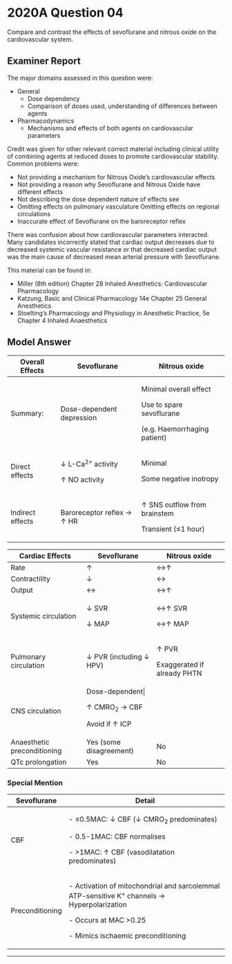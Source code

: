 # 2020A Question 04 
Compare and contrast the effects of sevoflurane and nitrous oxide on the cardiovascular system.


## Examiner Report
The major domains assessed in this question were:
* General
	* Dose dependency
	* Comparison of doses used, understanding of differences between agents
* Pharmacodynamics
	* Mechanisms and effects of both agents on cardiovascular parameters


Credit was given for other relevant correct material including clinical utility of combining agents at reduced doses to promote cardiovascular stability. Common problems were:
* Not providing a mechanism for Nitrous Oxide’s cardiovascular effects
* Not providing a reason why Sevoflurane and Nitrous Oxide have different effects
* Not describing the dose dependent nature of effects see
* Omitting effects on pulmonary vasculature Omitting effects on regional circulations
* Inaccurate effect of Sevoflurane on the baroreceptor reflex


There was confusion about how cardiovascular parameters interacted. Many candidates incorrectly stated that cardiac output decreases due to decreased systemic vascular resistance or that decreased cardiac output was the main cause of decreased mean arterial pressure with Sevoflurane.

This material can be found in:
* Miller (8th edition) Chapter 28 Inhaled Anesthetics: Cardiovascular Pharmacology
* Katzung, Basic and Clinical Pharmacology 14e Chapter 25 General Anesthetics
* Stoelting’s Pharmacology and Physiology in Anesthetic Practice, 5e Chapter 4 Inhaled Anaesthetics

## Model Answer

|Overall Effects|Sevoflurane|Nitrous oxide|
| -- | -- | -- |
|Summary:|Dose-dependent depression|<p>Minimal overall effect</p><p>Use to spare sevoflurane</p><p>(e.g. Haemorrhaging patient)</p>|
|Direct effects|<p>↓ L-Ca<sup>2+</sup> activity</p><p>↑ NO activity</p>|<p>Minimal</p><p>Some negative inotropy</p>|
|Indirect effects|Baroreceptor reflex → ↑ HR|<p>↑ SNS outflow from brainstem</p><p>Transient (≤1 hour)</p>|


|Cardiac Effects|Sevoflurane|Nitrous oxide|
| -- | -- | -- |
|Rate|↑ |↔↑ |
|Contractility|↓ |↔|
|Output|↔|↔↑ |
|Systemic circulation|<p>↓ SVR</p><p>↓ MAP</p>|<p>↔↑ SVR</p><p>↔↑ MAP</p>|
|Pulmonary circulation|↓ PVR (including ↓ HPV)|<p>↑ PVR</p><p>Exaggerated if already PHTN</p>|
|CNS circulation|Dose-dependent\|<p>↑ CMRO<sub>2</sub> → CBF</p><p>Avoid if ↑ ICP</p>|
|Anaesthetic preconditioning|Yes (some disagreement)|No|
|QTc prolongation|Yes|No|

### Special Mention

|Sevoflurane|Detail|
| -- | -- |
|CBF|<p>- ≤0.5MAC: ↓ CBF (↓ CMRO<sub>2</sub> predominates)</p><p>- 0.5-1MAC: CBF normalises</p><p>- >1MAC: ↑ CBF (vasodilatation predominates)</p>|
|Preconditioning|<p>- Activation of mitochondrial and sarcolemmal ATP-sensitive K<sup>+</sup> channels → Hyperpolarization</p><p>- Occurs at MAC >0.25</p><p>- Mimics ischaemic preconditioning</p>|


--- 

